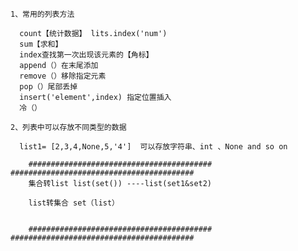     1、常用的列表方法

      count【统计数据】 lits.index('num')
      sum【求和】
      index查找第一次出现该元素的【角标】
      append（）在末尾添加
      remove（）移除指定元素
      pop（）尾部丢掉
      insert('element',index) 指定位置插入
      冷（）

    2、列表中可以存放不同类型的数据

      list1= [2,3,4,None,5,'4']  可以存放字符串、int 、None and so on
      
        ######################################### #########################################
        集合转list list(set()) ----list(set1&set2)
        
        list转集合 set（list）
        
        
        ######################################### #########################################

